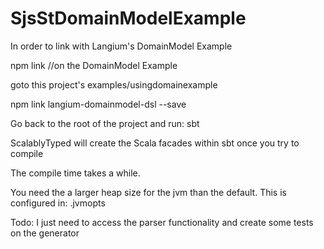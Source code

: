 # SjsStDomainModelExample
 
In order to link with Langium's DomainModel Example


npm link //on the DomainModel Example

goto this project's examples/usingdomainexample

npm link langium-domainmodel-dsl --save
<!-- I am not sure if you need the --save at the end -->
<!-- this refers to the 'name' field of the package.json within the domainmodel example -->

Go back to the root of the project and run:
sbt

ScalablyTyped will create the Scala facades within sbt once you try to compile

The compile time takes a while.

You need the a larger heap size for the jvm than the default.  This is configured in: .jvmopts

Todo:  I just need to access the parser functionality and create some tests on the generator



